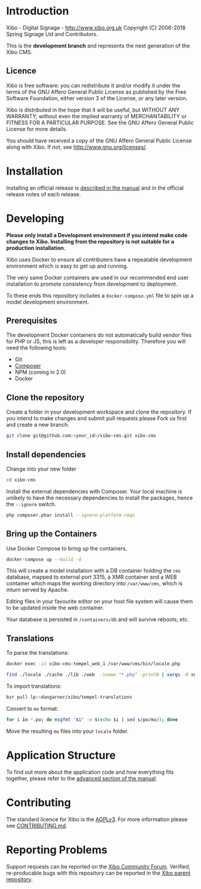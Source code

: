 # Introduction
Xibo - Digital Signage - http://www.xibo.org.uk
Copyright (C) 2006-2018 Spring Signage Ltd and Contributors.

This is the **development branch** and represents the next generation of the Xibo CMS.

## Licence
Xibo is free software: you can redistribute it and/or modify it under the terms of the GNU Affero General Public License as published by the Free Software Foundation, either version 3 of the License, or
any later version.

Xibo is distributed in the hope that it will be useful, but WITHOUT ANY WARRANTY; without even the implied warranty of MERCHANTABILITY or FITNESS FOR A PARTICULAR PURPOSE.  See the GNU Affero General Public License for more details.

You should have received a copy of the GNU Affero General Public License along with Xibo.  If not, see <http://www.gnu.org/licenses/>.



# Installation

Installing an official release is [described in the manual](http://xibo.org.uk/manual/en/install_cms.html) and in the official release notes of each release.



# Developing

**Please only install a Development environment if you intend make code changes to Xibo. Installing from the repository is not suitable for a production installation.**

Xibo uses Docker to ensure all contributers have a repeatable development environment which is easy to get up and running.

The very same Docker containers are used in our recommended end user installation to promote consistency from development to deployment.

To these ends this repository includes a `docker-compose.yml` file to spin up a model development environment.



## Prerequisites

The development Docker containers do not automatically build vendor files for PHP or JS, this is left as a developer responsibility. Therefore you will need the following tools:

 - Git
 - [Composer](http://getcomposer.org)
 - NPM (coming in 2.0)
 - Docker





## Clone the repository

Create a folder in your development workspace and clone the repository. If you intend to make changes and submit pull requests please Fork us first and create a new branch.

```sh
git clone git@github.com:<your_id>/xibo-cms.git xibo-cms
```



## Install dependencies

Change into your new folder

```sh
cd xibo-cms
```

Install the external dependencies with Composer. Your local machine is unlikely to have the necessary dependencies to install the packages, hence the `--ignore` switch.

```sh
php composer.phar install --ignore-platform-reqs
```



## Bring up the Containers

Use Docker Compose to bring up the containers.

```sh
docker-compose up --build -d
```

This will create a model installation with a DB container holding the `cms` database, mapped to external port 3315, a XMR container and a WEB container which maps the working directory into `/var/www/cms`, which is inturn served by Apache.

Editing files in your favourite editor on your host file system will cause them to be updated inside the web container.

Your database is persisted in `/containers/db` and will survive reboots, etc.


## Translations
To parse the translations:

```bash
docker exec -it xibo-cms-tempel_web_1 /var/www/cms/bin/locale.php
```

```bash
find ./locale ./cache ./lib ./web  -iname "*.php" -print0 | xargs -0 xgettext --from-code=UTF-8 -k_e -k_x -k__ -o locale/default.pot
```

To import translations:

```bash
bzr pull lp:~dangarner/xibo/tempel-translations
```

Convert to `mo` format:

```bash
for i in *.po; do msgfmt "$i" -o $(echo $i | sed s/po/mo/); done
```

Move the resulting `mo` files into your `locale` folder.

# Application Structure

To find out more about the application code and how everything fits together, please refer to the [advanced section of the manual](https://xibo.org.uk/manual/en/advanced.html).



# Contributing

The standard licence for Xibo is the [AGPLv3](LICENSE). For more information please see [CONTRIBUTING.md](CONTRIBUTING.md).



# Reporting Problems

Support requests can be reported on the [Xibo Community Forum](https://community.xibo.org.uk/c/dev). Verified, re-producable bugs with this repository can be reported in the [Xibo parent repository](https://github.com/xibosignage/xibo/issues).
